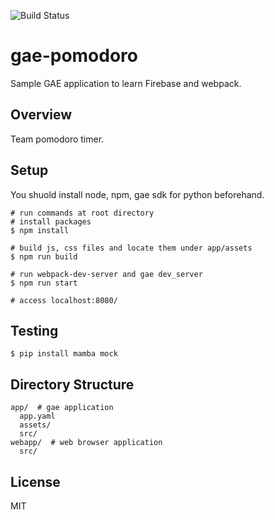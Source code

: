 ![Build Status](https://travis-ci.org/hagifoo/gae-pomodoro.svg?branch=master)

# gae-pomodoro

Sample GAE application to learn Firebase and webpack.

## Overview
Team pomodoro timer.

## Setup

You shuold install node, npm, gae sdk for python beforehand.

```
# run commands at root directory
# install packages
$ npm install

# build js, css files and locate them under app/assets
$ npm run build

# run webpack-dev-server and gae dev_server
$ npm run start

# access localhost:8080/
```

## Testing

```
$ pip install mamba mock
```

## Directory Structure
```
app/  # gae application
  app.yaml
  assets/
  src/ 
webapp/  # web browser application
  src/
```

## License
MIT

